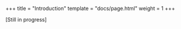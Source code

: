 +++
title = "Introduction"
template = "docs/page.html"
weight = 1
+++

[Still in progress]

<!-- My name is Nafkhan.

I'm from Sidoarjo, Indonesia.

I'm currently living in Bandung, Indonesia.

I'm currently pursuing a master's degree in computer science at Institut Teknologi Bandung.

Use the left sidebar to explore more about myself [Still in progress]. -->
